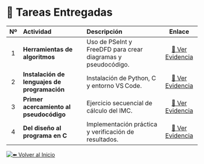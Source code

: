 # 🧩 Tareas Entregadas

| Nº | Actividad | Descripción | Enlace |
|:--:|:----------------------------|:------------------------------------------|:---------------:|
| 1 | **Herramientas de algoritmos** | Uso de PSeInt y FreeDFD para crear diagramas y pseudocódigo. | [📄 Ver Evidencia](../Evidencias/Taller1.pdf) |
| 2 | **Instalación de lenguajes de programación** | Instalación de Python, C y entorno VS Code. | [📄 Ver Evidencia](../Evidencias/Aprendizaje_Autonomo.pdf) |
| 3 | **Primer acercamiento al pseudocódigo** | Ejercicio secuencial de cálculo del IMC. | [📄 Ver Evidencia](../Evidencias/Primer_Algoritmo_Secuencial.pdf) |
| 4 | **Del diseño al programa en C** | Implementación práctica y verificación de resultados. | [📄 Ver Evidencia](../Evidencias/Aprendizaje_Practico_Experimental2.pdf) |

<div align="left">

[![⬅️ Volver al Inicio](https://img.shields.io/badge/⬅️_Volver_al_Inicio-blue?style=for-the-badge)](../README.md)

</div>

